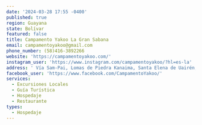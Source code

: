 ```yaml
---
date: '2024-03-28 17:55 -0400'
published: true
region: Guayana
state: Bolívar
featured: false
title: Campamento Yakoo La Gran Sabana
email: campamentoyakoo@gmail.com
phone_number: (58)416-3892266
website: 'https://campamentoyakoo.com/'
instagram_user: 'https://www.instagram.com/campamentoyakoo/?hl=es-la'
address: ' Vía Sam-Pai, Lomas de Piedra Kanaima, Santa Elena de Uairén, Venezuela'
facebook_user: 'https://www.facebook.com/CampamentoYakoo/'
services:
  - Excursiones Locales
  - Guía Turística
  - Hospedaje
  - Restaurante
types:
  - Hospedaje
---
```


